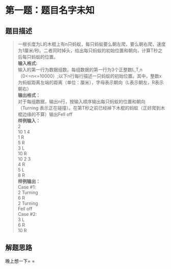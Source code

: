 # 第一题：题目名字未知
## 题目描述
>一根长度为L的木棍上有n只蚂蚁，每只蚂蚁要么朝左爬，要么朝右爬，速度为1厘米/秒。二者同时掉头，给出每只蚂蚁的初始位置和朝向，计算T秒之后每只蚂蚁的位置。  
**输入格式:**  
输入的第一行为数据组数。每组数据的第一行为3个正整数L,T,n（0<=n<=10000）;以下n行每行描述一只蚂蚁的初始位置。其中，整数x为蚂蚁距离左端的距离（单位：厘米），字母表示朝向（L表示朝左，R表示朝右）  
**输出格式：**  
对于每组数据，输出n行，按输入顺序输出每只蚂蚁的位置和朝向（Turning 表示正在碰撞）。在第T秒之前已经掉下木棍的蚂蚁（正好爬到木棍边缘的不算）输出Fell off  
**样例输入：**  
2  
10 1 4  
1 R  
5 R  
3 L  
10 R  
10 2 3  
4 R  
5 L  
8 R  
**样例输出：**  
Case #1:  
2 Turning  
6 R  
2 Turning  
Fell off  
Case #2:  
3 L  
6 R  
10 R  
## 解题思路
晚上想一下= =
